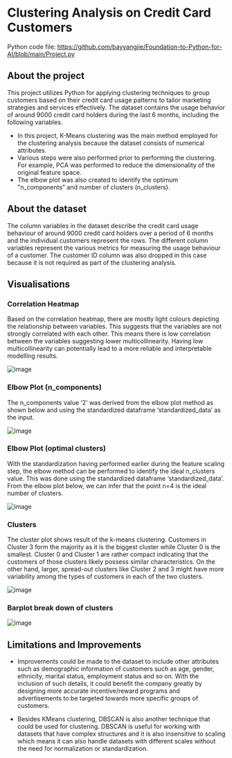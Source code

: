 # Clustering Analysis on Credit Card Customers

 Python code file: https://github.com/bayyangjie/Foundation-to-Python-for-AI/blob/main/Project.py

## About the project
This project utilizes Python for applying clustering techniques to group customers based on their credit card usage patterns to tailor marketing strategies and services effectively. The dataset contains the usage behavior of around 9000 credit card holders during the last 6 months, including the following variables.

* In this project, K-Means clustering was the main method employed for the clustering analysis because the dataset consists of numerical attributes.
* Various steps were also performed prior to performing the clustering. For example, PCA was performed to reduce the dimensionality of the original feature space.
* The elbow plot was also created to identify the optimum "n_components" and number of clusters (n_clusters).

## About the dataset
The column variables in the dataset describe the credit card usage behaviour of around 9000 credit card holders over a period of 6 months and the individual customers represent the rows. The different column variables represent the various metrics for measuring the usage behaviour of a customer. The customer ID column was also dropped in this case because it is not required as part of the clustering analysis. 

## Visualisations

### Correlation Heatmap
Based on the correlation heatmap, there are mostly light colours depicting the relationship between variables. This suggests that the variables are not strongly correlated with each other. This means there is low correlation between the variables suggesting lower multicollinearity. Having low multicollinearity can potentially lead to a more reliable and interpretable modelling results.

![image](https://github.com/user-attachments/assets/b2c5c71c-7bfe-4372-90a1-8b588bf0fca1)

### Elbow Plot (n_components)
The n_components value ‘2’ was derived from the elbow plot method as shown below and using the standardized dataframe ‘standardized_data’ as the input.

![image](https://github.com/user-attachments/assets/2902aff7-50c8-48e8-9c61-16579b8c6b7d)

### Elbow Plot (optimal clusters)
With the standardization having performed earlier during the feature scaling step, the elbow method can be performed to identify the ideal n_clusters value. This was done using the standardized dataframe ‘standardized_data’. From the elbow plot below, we can infer that the point n=4 is the ideal number of clusters.

![image](https://github.com/user-attachments/assets/401b38d6-e006-4def-bdd2-750a352985e3)

### Clusters
The cluster plot shows result of the k-means clustering. Customers in Cluster 3 form the majority as it is the biggest cluster while Cluster 0 is the smallest. Cluster 0 and Cluster 1 are rather compact indicating that the customers of those clusters likely possess similar characteristics. On the other hand, larger, spread-out clusters like Cluster 2 and 3 might have more variability among the types of customers in each of the two clusters.  

![image](https://github.com/user-attachments/assets/542bfff8-04ef-462e-8395-57c9f53805c0)

### Barplot break down of clusters 
![image](https://github.com/user-attachments/assets/36b48e4c-5f38-4422-9db6-439476f1d062)

## Limitations and Improvements
* Improvements could be made to the dataset to include other attributes such as demographic information of customers such as age, gender, ethnicity, marital status, employment status and so on. With the inclusion of such details, it could benefit the company greatly by designing more accurate incentive/reward programs and advertisements to be targeted towards more specific groups of customers. 

* Besides KMeans clustering, DBSCAN is also another technique that could be used for clustering. DBSCAN is useful for working with datasets that have complex structures and it is also insensitive to scaling which means it can also handle datasets with different scales without the need for normalization or standardization.
